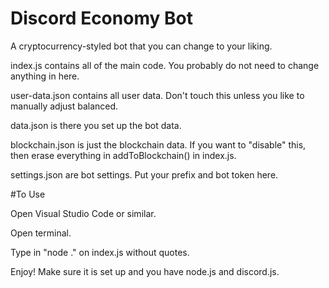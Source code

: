 # Discord Economy Bot
A cryptocurrency-styled bot that you can change to your liking.

index.js contains all of the main code. You probably do not need to change anything in here.

user-data.json contains all user data. Don't touch this unless you like to manually adjust balanced.

data.json is there you set up the bot data.

blockchain.json is just the blockchain data. If you want to "disable" this, then erase everything in addToBlockchain() in index.js.

settings.json are bot settings. Put your prefix and bot token here.

#To Use

Open Visual Studio Code or similar.

Open terminal.

Type in "node ." on index.js without quotes.

Enjoy! Make sure it is set up and you have node.js and discord.js.
